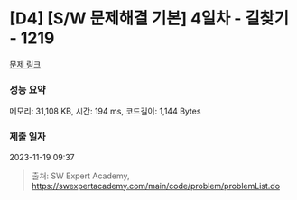 # [D4] [S/W 문제해결 기본] 4일차 - 길찾기 - 1219 

[문제 링크](https://swexpertacademy.com/main/code/problem/problemDetail.do?contestProbId=AV14geLqABQCFAYD) 

### 성능 요약

메모리: 31,108 KB, 시간: 194 ms, 코드길이: 1,144 Bytes

### 제출 일자

2023-11-19 09:37



> 출처: SW Expert Academy, https://swexpertacademy.com/main/code/problem/problemList.do